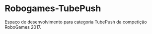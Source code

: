 # Robogames-TubePush
Espaço de desenvolvimento para categoria TubePush da competição RoboGames 2017.
